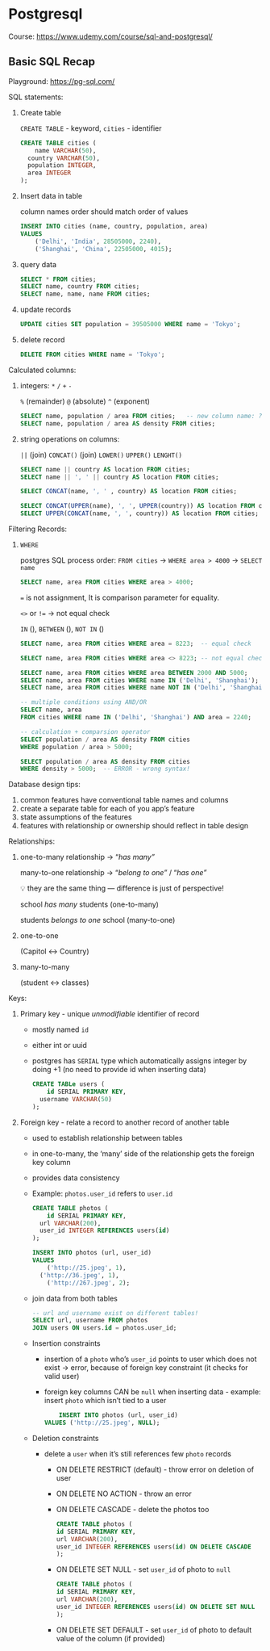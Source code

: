 # Postgresql

Course: https://www.udemy.com/course/sql-and-postgresql/ 

## Basic SQL Recap

Playground: https://pg-sql.com/ 

SQL statements:

1. Create table 
    
    `CREATE TABLE` - keyword, `cities` - identifier 
    
    ```sql
    CREATE TABLE cities (
    	name VARCHAR(50),
      country VARCHAR(50),
      population INTEGER,
      area INTEGER
    );
    ```
    
2. Insert data in table
    
    column names order should match order of values
    
    ```sql
    INSERT INTO cities (name, country, population, area) 
    VALUES 
    	('Delhi', 'India', 28505000, 2240), 
    	('Shanghai', 'China', 22505000, 4015); 
    ```
    
3. query data
    
    ```sql
    SELECT * FROM cities;
    SELECT name, country FROM cities;
    SELECT name, name, name FROM cities;
    ```
    
4. update records
    
    ```sql
    UPDATE cities SET population = 39505000 WHERE name = 'Tokyo';
    ```
    
5. delete record
    
    ```sql
    DELETE FROM cities WHERE name = 'Tokyo';
    ```
    

Calculated columns:  

1. integers: `*`   `/`   `+`   `-`
    
    `%` (remainder) `@` (absolute) `^` (exponent) 
    
    ```sql
    SELECT name, population / area FROM cities;   -- new column name: ?column?
    SELECT name, population / area AS density FROM cities;
    ```
    
2. string operations on columns:
    
    `||`  (join) `CONCAT()` (join) `LOWER()`  `UPPER()` `LENGHT()`
    
    ```sql
    SELECT name || country AS location FROM cities;
    SELECT name || ', ' || country AS location FROM cities;
    
    SELECT CONCAT(name, ', ' , country) AS location FROM cities;
    
    SELECT CONCAT(UPPER(name), ', ', UPPER(country)) AS location FROM cities;
    SELECT UPPER(CONCAT(name, ', ', country)) AS location FROM cities;
    ```
    

Filtering Records:

1. `WHERE` 
    
    postgres SQL process order: `FROM cities` → `WHERE area > 4000` → `SELECT name`
    
    ```sql
    SELECT name, area FROM cities WHERE area > 4000;
    ```
    
    `=` is not assignment, It is comparison parameter for equality.
    
    `<>`  or `!=` → not equal check
    
    `IN`  (), `BETWEEN` (), `NOT IN` ()
    
    ```sql
    SELECT name, area FROM cities WHERE area = 8223;  -- equal check
    
    SELECT name, area FROM cities WHERE area <> 8223; -- not equal check
    
    SELECT name, area FROM cities WHERE area BETWEEN 2000 AND 5000;
    SELECT name, area FROM cities WHERE name IN ('Delhi', 'Shanghai');
    SELECT name, area FROM cities WHERE name NOT IN ('Delhi', 'Shanghai');
    
    -- multiple conditions using AND/OR
    SELECT name, area 
    FROM cities WHERE name IN ('Delhi', 'Shanghai') AND area = 2240;
    
    -- calculation + comparsion operator
    SELECT population / area AS density FROM cities 
    WHERE population / area > 5000;
    
    SELECT population / area AS density FROM cities 
    WHERE density > 5000;  -- ERROR - wrong syntax!
    ```
    

Database design tips:

1. common features have conventional table names and columns 
2. create a separate table for each of you app’s feature
3. state assumptions of the features 
4. features with relationship or ownership should reflect in table design

Relationships:

1. one-to-many relationship → “*has many”*
    
    many-to-one relationship → “*belong to one”* / “*has one”* 
    
    <aside>
    💡 they are the same thing — difference is just of perspective!
    
    school *has many* students (one-to-many) 
    
    students *belongs to one* school (many-to-one)
    
    </aside>
    
2. one-to-one
    
    (Capitol ↔ Country)  
    
3. many-to-many
    
    (student ↔ classes)
    

Keys:

1. Primary key - unique *unmodifiable* identifier of record
    - mostly named `id`
    - either int or uuid
    - postgres has `SERIAL` type which automatically assigns integer by doing +1 (no need to provide id when inserting data)
        
        ```sql
        CREATE TABLe users (
        	id SERIAL PRIMARY KEY,
          username VARCHAR(50)
        );
        ```
        
2. Foreign key - relate a record to another record of another table
    - used to establish relationship between tables
    - in one-to-many, the ‘many’ side of the relationship gets the foreign key column
    - provides data consistency
    - Example: `photos.user_id` refers to `user.id`
        
        ```sql
        CREATE TABLE photos (
        	id SERIAL PRIMARY KEY,
          url VARCHAR(200),
          user_id INTEGER REFERENCES users(id)
        );
        
        INSERT INTO photos (url, user_id) 
        VALUES 
        	('http://25.jpeg', 1),
          ('http://36.jpeg', 1),
        	('http://267.jpeg', 2);
        ```
        
    - join data from both tables
        
        ```sql
        -- url and username exist on different tables!
        SELECT url, username FROM photos 
        JOIN users ON users.id = photos.user_id;
        ```
        
    - Insertion constraints
        - insertion of a `photo` who’s `user_id` points to user which does not exist → error,  because of foreign key constraint (it checks for valid user)
        - foreign key columns CAN be `null` when inserting data - example: insert `photo` which isn’t tied to a user
            
            ```sql
            	INSERT INTO photos (url, user_id) 
            VALUES ('http://25.jpeg', NULL);
            ```
            
    - Deletion constraints
        - delete a `user` when it’s still references few `photo` records
            - ON DELETE RESTRICT (default) - throw error on deletion of user
            - ON DELETE NO ACTION -  throw an error
            - ON DELETE CASCADE - delete the photos too
                
                ```sql
                CREATE TABLE photos (
                id SERIAL PRIMARY KEY,
                url VARCHAR(200),
                user_id INTEGER REFERENCES users(id) ON DELETE CASCADE
                );
                ```
                
            - ON DELETE SET NULL - set `user_id` of photo to `null`
                
                ```sql
                CREATE TABLE photos (
                id SERIAL PRIMARY KEY,
                url VARCHAR(200),
                user_id INTEGER REFERENCES users(id) ON DELETE SET NULL
                );
                ```
                
            - ON DELETE SET DEFAULT - set `user_id` of photo to default value of the column (if provided)